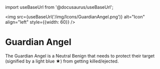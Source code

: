 import useBaseUrl from '@docusaurus/useBaseUrl';

<img src={useBaseUrl('/img/Icons/GuardianAngel.png')} alt="Icon" align="left" style={{width: 60}} />
# Guardian Angel

The Guardian Angel is a Neutral Benign that needs to protect their target (signified by a light blue **★**) from getting killed/ejected.
